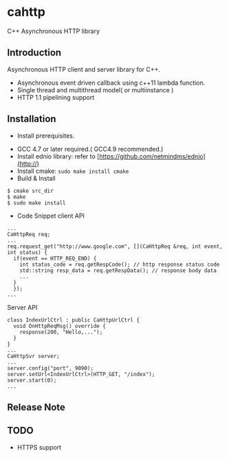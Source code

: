 # cahttp
C++ Asynchronous HTTP library

Introduction
--------
Asynchronous HTTP client and server library for C++.
- Asynchronous event driven callback using c++11 lambda function.
- Single thread and multithread model( or multiinstance )
- HTTP 1.1 pipelining support


Installation
------------
  * Install prerequisites.
   - GCC 4.7 or later required.( GCC4.9 recommended.)
   - Install ednio library: 
     refer to [https://github.com/netmindms/ednio](http://)
   - Install cmake: 
    ```
    sudo make install cmake
    ```
   - Build & Install
   ```
   $ cmake src_dir
   $ make
   $ sudo make install
   ```
  * Code Snippet
  client API
  ```
  ...
  CaHttpReq req;
  ...
  req.request_get("http://www.google.com", [](CaHttpReq &req, int event, int status) {
    if(event == HTTP_REQ_END) {
      int status_code = req.getRespCode(); // http response status code
      std::string resp_data = req.getRespData(); // response body data
      ...
    }
	});
  ...
  ```
  
  Server API
  ```
  class IndexUrlCtrl : public CaHttpUrlCtrl {
    void OnHttpReqMsg() override {
      response(200, "Hello,...");
    }
  }
  ...
  CaHttpSvr server;
  ...
  server.config("port", 9090);
  server.setUrl<IndexUrlCtrl>(HTTP_GET, "/index");
  server.start(0);
  ...
  ```

Release Note
------------

TODO
----
  - HTTPS support
